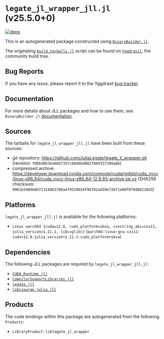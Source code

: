 # `legate_jl_wrapper_jll.jl` (v25.5.0+0)

[![deps](https://juliahub.com/docs/legate_jl_wrapper_jll/deps.svg)](https://juliahub.com/ui/Packages/General/legate_jl_wrapper_jll/)

This is an autogenerated package constructed using [`BinaryBuilder.jl`](https://github.com/JuliaPackaging/BinaryBuilder.jl).

The originating [`build_tarballs.jl`](https://github.com/JuliaPackaging/Yggdrasil/blob/f7ae2a05e039d5a530fa9306caabd87aa9d58a62/L/legate_jl_wrapper/build_tarballs.jl) script can be found on [`Yggdrasil`](https://github.com/JuliaPackaging/Yggdrasil/), the community build tree.

## Bug Reports

If you have any issue, please report it to the Yggdrasil [bug tracker](https://github.com/JuliaPackaging/Yggdrasil/issues).

## Documentation

For more details about JLL packages and how to use them, see `BinaryBuilder.jl` [documentation](https://docs.binarybuilder.org/stable/jll/).

## Sources

The tarballs for `legate_jl_wrapper_jll.jl` have been built from these sources:

* git repository: https://github.com/JuliaLegate/legate_jl_wrapper.git (revision: `f00bd063be66b735fc6040b40027669337399a06`)
* compressed archive: https://developer.download.nvidia.com/compute/cuda/redist/cuda_nvcc/linux-x86_64/cuda_nvcc-linux-x86_64-12.8.93-archive.tar.xz (SHA256 checksum: `9961b3484b6b71314063709a4f9529654f96782ad39e72bf1e00f070db8210d3`)

## Platforms

`legate_jl_wrapper_jll.jl` is available for the following platforms:

* `Linux aarch64 {cuda=12.8, cuda_platform=sbsa, cxxstring_abi=cxx11, julia_version=1.11.1, libc=glibc}` (`aarch64-linux-gnu-cxx11-cuda+12.8-julia_version+1.11.1-cuda_platform+sbsa`)

## Dependencies

The following JLL packages are required by `legate_jl_wrapper_jll.jl`:

* [`CUDA_Runtime_jll`](https://github.com/JuliaBinaryWrappers/CUDA_Runtime_jll.jl)
* [`CompilerSupportLibraries_jll`](https://github.com/JuliaBinaryWrappers/CompilerSupportLibraries_jll.jl)
* [`legate_jll`](https://github.com/JuliaBinaryWrappers/legate_jll.jl)
* [`libcxxwrap_julia_jll`](https://github.com/JuliaBinaryWrappers/libcxxwrap_julia_jll.jl)

## Products

The code bindings within this package are autogenerated from the following `Products`:

* `LibraryProduct`: `liblegate_jl_wrapper`
